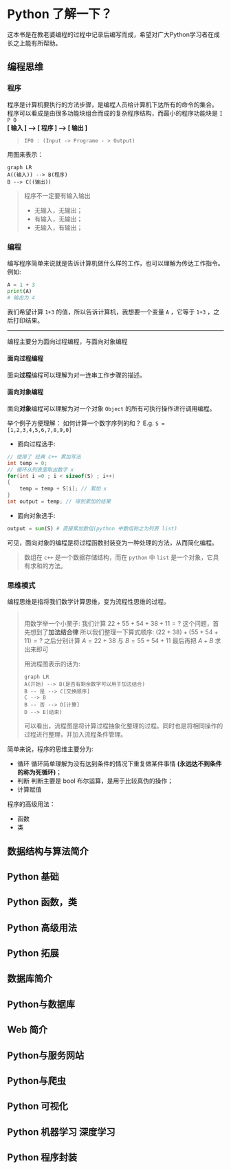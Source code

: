 # Python 了解一下？
这本书是在教老婆编程的过程中记录后编写而成，希望对广大Python学习者在成长之上能有所帮助。
## 编程思维
### 程序
程序是计算机要执行的方法步骤，是编程人员给计算机下达所有的命令的集合。  
程序可以看成是由很多功能块组合而成的复杂程序结构，而最小的程序功能块是 `I P O`  
**[ 输入 ] --> [ 程序 ] --> [ 输出 ]**  
> `IPO : (Input -> Programe - > Output)`   

用图来表示：
``` mermaid
graph LR
A((输入)) --> B(程序) 
B --> C((输出))
```

> 程序不一定要有输入输出
> * 无输入，无输出；
> * 有输入，无输出；
> * 无输入，有输出；

### 编程
编写程序简单来说就是告诉计算机做什么样的工作，也可以理解为传达工作指令。
例如:
``` python
A = 1 + 3
print(A)
# 输出为 4
```
我们希望计算 `1+3` 的值，所以告诉计算机，我想要一个变量 `A` ，它等于 `1+3` ，之后打印结果。
___
编程主要分为面向过程编程，与面向对象编程
#### 面向过程编程
面向**过程**编程可以理解为对一连串工作步骤的描述。
#### 面向对象编程
面向**对象**编程可以理解为对一个对象 `Object` 的所有可执行操作进行调用编程。

举个例子方便理解：
如何计算一个数字序列的和？ E.g. `S = [1,2,3,4,5,6,7,8,9,0]`
* 面向过程选手: 
``` c++
// 使用了 经典 c++ 累加写法
int temp = 0;
// 循环从列表里取出数字 x
for(int i =0 ; i < sizeof(S) ; i++)
{
    temp = temp + S[i]; // 累加 x
}
int output = temp; // 得到累加的结果
```
* 面向对象选手:
``` python
output = sum(S) # 直接累加数组(python 中数组称之为列表 list)
```

可见，面向对象的编程是将过程函数封装变为一种处理的方法，从而简化编程。
> 数组在 `c++` 是一个数据存储结构，而在 `python` 中 `list` 是一个对象，它具有求和的方法。

### 思维模式
编程思维是指将我们数学计算思维，变为流程性思维的过程。
> </br>用数学举一个小栗子:
> 我们计算 $22+55+54+38+11 = ?$ 这个问题，首先想到了**加法结合律**
> 所以我们整理一下算式顺序: $(22+38)+(55+54+11) = ?$
> 之后分别计算 $A=22+38$ 与 $B=55+54+11$
> 最后再把 $A+B$ 求出来即可
>
> 用流程图表示的话为:
> ``` mermaid
> graph LR
> A(开始) --> B(是否有剩余数字可以用于加法结合)
> B -- 是 --> C[交换顺序]
> C --> B
> B -- 否 --> D[计算]
> D --> E(结束)
> ```
> 可以看出，流程图是将计算过程抽象化整理的过程。同时也是将相同操作的过程进行整理，并加入流程条件管理。
> </br>

简单来说，程序的思维主要分为:
* 循环
循环简单理解为没有达到条件的情况下重复做某件事情 **(永远达不到条件的称为死循环)**；
* 判断
判断主要是 bool 布尔运算，是用于比较真伪的操作；
* 计算赋值

程序的高级用法：
* 函数
* 类


## 数据结构与算法简介
## Python 基础
## Python 函数，类
## Python 高级用法
## Python 拓展
## 数据库简介
## Python与数据库
## Web 简介
## Python与服务网站
## Python与爬虫
## Python 可视化
## Python 机器学习 深度学习
## Python 程序封装